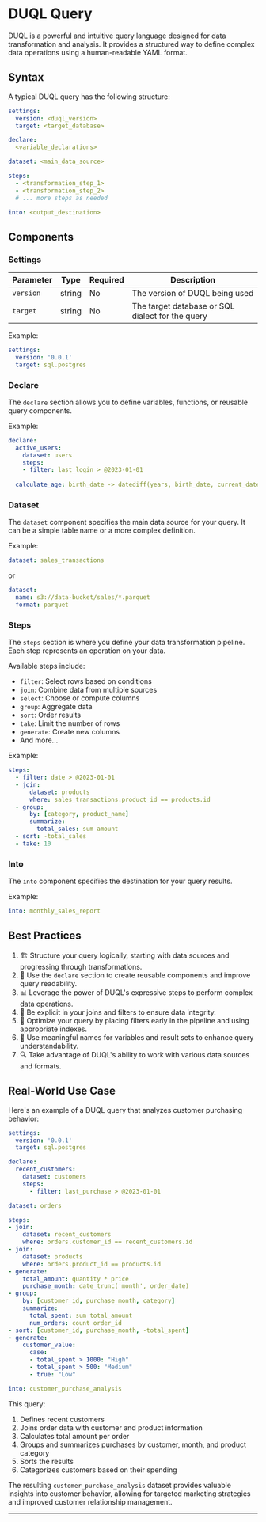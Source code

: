 # DUQL Query

DUQL is a powerful and intuitive query language designed for data transformation and analysis. It provides a structured way to define complex data operations using a human-readable YAML format.

## Syntax

A typical DUQL query has the following structure:

```yaml
settings:
  version: <duql_version>
  target: <target_database>

declare:
  <variable_declarations>

dataset: <main_data_source>

steps:
  - <transformation_step_1>
  - <transformation_step_2>
  # ... more steps as needed

into: <output_destination>
```

## Components

### Settings

| Parameter | Type | Required | Description |
|-----------|------|----------|-------------|
| `version` | string | No | The version of DUQL being used |
| `target` | string | No | The target database or SQL dialect for the query |

Example:
```yaml
settings:
  version: '0.0.1'
  target: sql.postgres
```

### Declare

The `declare` section allows you to define variables, functions, or reusable query components.

Example:
```yaml
declare:
  active_users:
    dataset: users
    steps:
    - filter: last_login > @2023-01-01
  
  calculate_age: birth_date -> datediff(years, birth_date, current_date())
```

### Dataset

The `dataset` component specifies the main data source for your query. It can be a simple table name or a more complex definition.

Example:
```yaml
dataset: sales_transactions
```

or 

```yaml
dataset:
  name: s3://data-bucket/sales/*.parquet
  format: parquet
```

### Steps

The `steps` section is where you define your data transformation pipeline. Each step represents an operation on your data.

Available steps include:
- `filter`: Select rows based on conditions
- `join`: Combine data from multiple sources
- `select`: Choose or compute columns
- `group`: Aggregate data
- `sort`: Order results
- `take`: Limit the number of rows
- `generate`: Create new columns
- And more...

Example:
```yaml
steps:
  - filter: date > @2023-01-01
  - join:
      dataset: products
      where: sales_transactions.product_id == products.id
  - group:
      by: [category, product_name]
      summarize:
        total_sales: sum amount
  - sort: -total_sales
  - take: 10
```

### Into

The `into` component specifies the destination for your query results.

Example:
```yaml
into: monthly_sales_report
```

## Best Practices

1. 🏗️ Structure your query logically, starting with data sources and progressing through transformations.
2. 🧩 Use the `declare` section to create reusable components and improve query readability.
3. 📊 Leverage the power of DUQL's expressive steps to perform complex data operations.
4. 🎯 Be explicit in your joins and filters to ensure data integrity.
5. 🚀 Optimize your query by placing filters early in the pipeline and using appropriate indexes.
6. 📝 Use meaningful names for variables and result sets to enhance query understandability.
7. 🔍 Take advantage of DUQL's ability to work with various data sources and formats.

## Real-World Use Case

Here's an example of a DUQL query that analyzes customer purchasing behavior:

```yaml
settings:
  version: '0.0.1'
  target: sql.postgres

declare:
  recent_customers:
    dataset: customers
    steps:
      - filter: last_purchase > @2023-01-01

dataset: orders

steps:
- join:
    dataset: recent_customers
    where: orders.customer_id == recent_customers.id
- join:
    dataset: products
    where: orders.product_id == products.id
- generate:
    total_amount: quantity * price
    purchase_month: date_trunc('month', order_date)
- group:
    by: [customer_id, purchase_month, category]
    summarize:
      total_spent: sum total_amount
      num_orders: count order_id
- sort: [customer_id, purchase_month, -total_spent]
- generate:
    customer_value:
      case:
      - total_spent > 1000: "High"
      - total_spent > 500: "Medium"
      - true: "Low"

into: customer_purchase_analysis
```

This query:
1. Defines recent customers
2. Joins order data with customer and product information
3. Calculates total amount per order
4. Groups and summarizes purchases by customer, month, and product category
5. Sorts the results
6. Categorizes customers based on their spending

The resulting `customer_purchase_analysis` dataset provides valuable insights into customer behavior, allowing for targeted marketing strategies and improved customer relationship management.

---